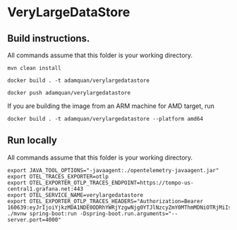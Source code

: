 # VeryLargeDataStore

## Build instructions. 
All commands assume that this folder is your working directory.

```
mvn clean install

docker build . -t adamquan/verylargedatastore

docker push adamquan/verylargedatastore
```

If you are building the image from an ARM machine for AMD target, run

```
docker build . -t adamquan/verylargedatastore --platform amd64
```

## Run locally
All commands assume that this folder is your working directory.
```
export JAVA_TOOL_OPTIONS="-javaagent:./opentelemetry-javaagent.jar"
export OTEL_TRACES_EXPORTER=otlp
export OTEL_EXPORTER_OTLP_TRACES_ENDPOINT=https://tempo-us-central1.grafana.net:443
export OTEL_SERVICE_NAME=verylargedatastore
export OTEL_EXPORTER_OTLP_TRACES_HEADERS="Authorization=Bearer 160639:eyJrIjoiYjkzMDA1NDE0ODRhYWRjYzgwNjg0YTJlNzcyZmY0MThmMDNiOTRjMiIsIm4iOiJ0ZXN0IiwiaWQiOjYwMTM4MH0="
./mvnw spring-boot:run -Dspring-boot.run.arguments="--server.port=4000"
```
